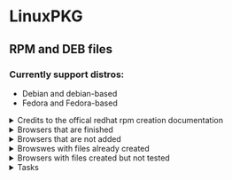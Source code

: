# LinuxPKG
## RPM and DEB files
### Currently support distros:
 
 - Debian and debian-based
 - Fedora and Fedora-based

<details><summary>Credits to the offical redhat rpm creation documentation</summary>

"https://www.redhat.com/en/blog/create-rpm-package" website to make this repository possible

Without the Linux Package "alien" creating an rpm and deb file would take longer

</details>

<details><summary>Browsers that are finished</summary>

- [Floorp](https://floorp.app)
- [Waterfox](https:/waterfox.net)
- [Palemoon](https://palemoon.org)
- [Basilisk](https://basilisk-browser.org)

</details>

<details><summary>Browsers that are not added</summary>

- [[Icecat](https://icecatbrowser.org/)
- [Seamonkey](https://www.seamonkey-project.org)
- [Midori](https://astian.org/midori-browser/)
- [Pulse ( EOL [ End of Release ] )(https://pulse-browser.com/)

</details>

<details><summary>Browswes with files already created</summary>

- [Tor browser](https://tor-project.org)
- [Librewolf](https://librewolf.net)
- [Firefox](https://firefox.com)
- [Mullvad](https://mullvad.net/en)
</details>

<details><summary>Browsers with files created but not tested</summary>

- [Zen](https://zen-browser.app)

</details>
<details><summary>Tasks</summary>

<details><summary>Finished tasks.</summary>

- [X] Create an waterfox RPM file
- [X] Create an unoffical palemoon Deb file
- [X] Create an unoffical palemoon RPM file
- [X] Create an unoffical floorp deb file
- [X] Create an unoffical floorp rpm file
- [X] Create an unoffical zen deb file
- [X] Create an unoffical zen rpm file

</details>

<details><summary>Unfinished Tasks</summary>
 
- [ ] Create an unoffical icecat rpm file
- [ ] Create an unoffical icecat deb file
- [ ] Create an unoffical seamonkey rpm file
- [ ] Create an unoffical seamonkey deb file
- [ ] Create an unoffical midori rpm file
- [ ] Create an unoffical midori deb file
- [ ] Create an unoffical pulse deb file 
- [ ] Create an unoffical pulse rpm file

</details>

</details>
